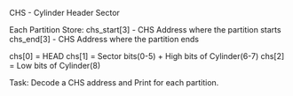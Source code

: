 CHS - Cylinder Header Sector

Each Partition Store:
chs_start[3]    - CHS Address where the partition starts
chs_end[3]      - CHS Address where the partition ends

chs[0] = HEAD
chs[1] = Sector bits(0-5) + High bits of Cylinder(6-7)
chs[2] = Low bits of Cylinder(8)

Task: Decode a CHS address and Print for each partition.


